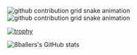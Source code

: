 ![github contribution grid snake animation](https://raw.githubusercontent.com/lan17/lan17/output/github-contribution-grid-snake-dark.svg#gh-dark-mode-only)![github contribution grid snake animation](https://raw.githubusercontent.com/lan17/lan17/output/github-contribution-grid-snake.svg#gh-light-mode-only)


[![trophy](https://github-profile-trophy.vercel.app/?username=lan17)](https://github.com/ryo-ma/github-profile-trophy)

![8ballers's GitHub stats](https://github-readme-stats.vercel.app/api?username=lan17&theme=gotham&show_icons=true)
